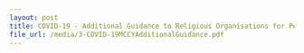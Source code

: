 ```yaml
---
layout: post
title: COVID-19 - Additional Guidance to Religious Organisations for Permitted On-site Activities issued on 14 May 2020
file_url: /media/3-COVID-19MCCYAdditionalGuidance.pdf
---
```

